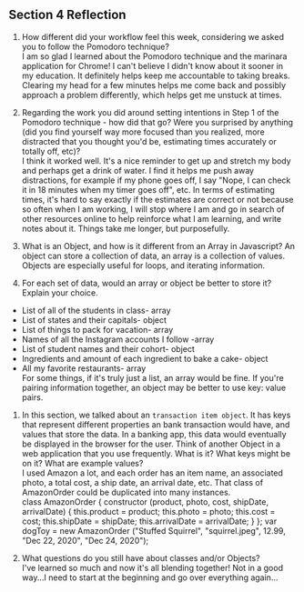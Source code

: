 ## Section 4 Reflection

1. How different did your workflow feel this week, considering we asked you to follow the Pomodoro technique?  
I am so glad I learned about the Pomodoro technique and the marinara application for Chrome! I can't believe I didn't know about it sooner in my education.  It definitely helps keep me accountable to taking breaks.  Clearing my head for a few minutes helps me come back and possibly approach a problem differently, which helps get me unstuck at times.


1. Regarding the work you did around setting intentions in Step 1 of the Pomodoro technique - how did that go? Were you surprised by anything (did you find yourself way more focused than you realized, more distracted that you thought you'd be, estimating times accurately or totally off, etc)?  
I think it worked well.  It's a nice reminder to get up and stretch my body and perhaps get a drink of water.  I find it helps me push away distractions, for example if my phone goes off, I say "Nope, I can check it in 18 minutes when my timer goes off", etc.  In terms of estimating times, it's hard to say exactly if the estimates are correct or not because so often when I am working, I will stop where I am and go in search of other resources online to help reinforce what I am learning, and write notes about it.  Things take me longer, but purposefully.

1. What is an Object, and how is it different from an Array in Javascript?
An object can store a collection of data, an array is a collection of values.  Objects are especially useful for loops, and iterating information.  

1. For each set of data, would an array or object be better to store it? Explain your choice.

  * List of all of the students in class- array
  * List of states and their capitals- object
  * List of things to pack for vacation- array
  * Names of all the Instagram accounts I follow -array
  * List of student names and their cohort- object
  * Ingredients and amount of each ingredient to bake a cake- object
  * All my favorite restaurants- array  
  For some things, if it's truly just a list, an array would be fine.  If you're pairing information together, an object may be better to use key: value pairs.

1. In this section, we talked about an `transaction item object`. It has keys that represent different properties an bank transaction would have, and values that store the data. In a banking app, this data would eventually be displayed in the browser for the user. Think of another Object in a web application that you use frequently. What is it? What keys might be on it? What are example values?   
I used Amazon a lot, and each order has an item name, an associated photo, a total cost, a ship date, an arrival date, etc.  That class of AmazonOrder could be duplicated into many instances.  
class AmazonOrder {
  constructor (product, photo, cost, shipDate, arrivalDate) {
  this.product = product;
  this.photo = photo;
  this.cost = cost;
  this.shipDate = shipDate;
  this.arrivalDate = arrivalDate;
  }
};
var dogToy = new AmazonOrder ("Stuffed Squirrel", "squirrel.jpeg", 12.99, "Dec 22, 2020", "Dec 24, 2020");

1. What questions do you still have about classes and/or Objects?  
I've learned so much and now it's all blending together! Not in a good way...I need to start at the beginning and go over everything again...
